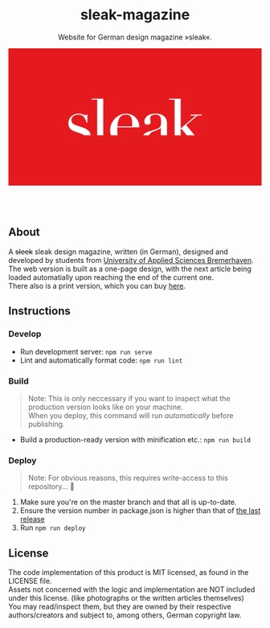 <h1 align="center">sleak-magazine</h1>

<p align="center">Website for German design magazine »sleak«.</p>

<p align="center"><a href="https://dmp-magazin.de"><img alt="sleak logo on red background" src="./static/sleak.jpg" width="550"></a></p>

&nbsp;  
&nbsp;

## About

A ~~sleek~~ sleak design magazine, written (in German), designed and developed by students from [University of Applied Sciences Bremerhaven](https://www.hs-bremerhaven.de/start/).  
The web version is built as a one-page design, with the next article being loaded automatially upon reaching the end of the current one.  
There also is a print version, which you can buy [here](https://dmp-magazin.de/print).

## Instructions

### Develop

- Run development server: `npm run serve`
- Lint and automatically format code: `npm run lint`

### Build

> Note: This is only neccessary if you want to inspect what the production version looks like on your machine.  
>  When you deploy, this command will run _automatically_ before publishing.

- Build a production-ready version with minification etc.: `npm run build`

### Deploy

> Note: For obvious reasons, this requires write-access to this repository... 🔐

1. Make sure you're on the master branch and that all is up-to-date.
2. Ensure the version number in package.json is higher than that of [the last release](https://github.com/jonaskuske/sleak-magazine/releases)
3. Run `npm run deploy`

## License

The code implementation of this product is MIT licensed, as found in the LICENSE file.  
Assets not concerned with the logic and implementation are NOT included under this license. (like photographs or the written articles themselves)  
You may read/inspect them, but they are owned by their respective authors/creators and subject to, among others, German copyright law.
